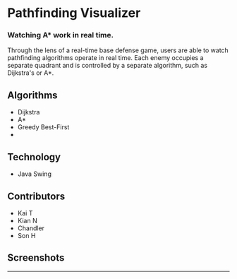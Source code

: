 # Pathfinding Visualizer
### Watching A* work in real time.

Through the lens of a real-time base defense game, users are able to watch pathfinding algorithms operate in real
time. Each enemy occupies a separate quadrant and is controlled by a separate algorithm, such as Dijkstra's or A*.

## Algorithms
- Dijkstra
- A*
- Greedy Best-First
- 

## Technology
- Java Swing

## Contributors
- Kai T
- Kian N
- Chandler
- Son H

## Screenshots

---
